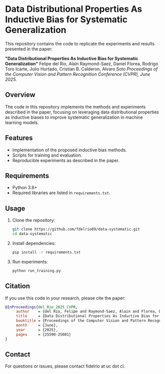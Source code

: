 # Data Distributional Properties As Inductive Bias for Systematic Generalization

This repository contains the code to replicate the experiments and results presented in the paper:

**"Data Distributional Properties As Inductive Bias for Systematic Generalization"**
Felipe del Rio, Alain Raymond-Saez, Daniel Florea, Rodrigo Toro Icarte, Julio Hurtado, Cristian B. Calderon, Alvaro Soto
*Proceedings of the Computer Vision and Pattern Recognition Conference (CVPR), June 2025.*

## Overview

The code in this repository implements the methods and experiments described in the paper, focusing on leveraging data distributional properties as inductive biases to improve systematic generalization in machine learning models.

## Features

- Implementation of the proposed inductive bias methods.
- Scripts for training and evaluation.
- Reproducible experiments as described in the paper.

## Requirements

- Python 3.8+
- Required libraries are listed in `requirements.txt`.

## Usage

1. Clone the repository:
    ```bash
    git clone https://github.com/fdelrio89/data-systematic.git
    cd data-systematic
    ```

2. Install dependencies:
    ```bash
    pip install -r requirements.txt
    ```

3. Run experiments:
    ```bash
    python run_training.py
    ```

## Citation

If you use this code in your research, please cite the paper:

```bibtex
@InProceedings{del_Rio_2025_CVPR,
     author    = {del Rio, Felipe and Raymond-Saez, Alain and Florea, Daniel and Icarte, Rodrigo Toro and Hurtado, Julio and Calderon, Cristian B. and Soto, Alvaro},
     title     = {Data Distributional Properties As Inductive Bias for Systematic Generalization},
     booktitle = {Proceedings of the Computer Vision and Pattern Recognition Conference (CVPR)},
     month     = {June},
     year      = {2025},
     pages     = {25590-25601}
}
```

## Contact

For questions or issues, please contact fidelrio at uc dot cl.